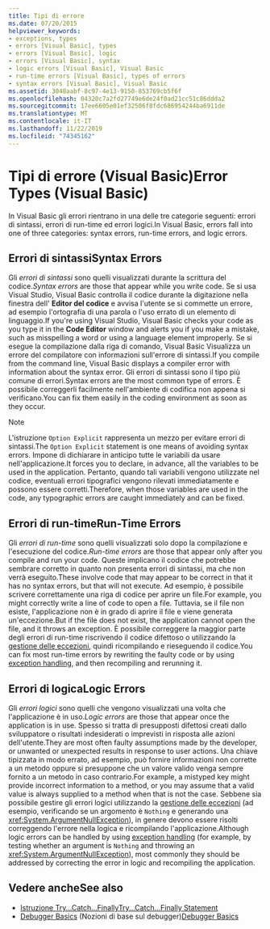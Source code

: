 ```yaml
---
title: Tipi di errore
ms.date: 07/20/2015
helpviewer_keywords:
- exceptions, types
- errors [Visual Basic], types
- errors [Visual Basic], logic
- errors [Visual Basic], syntax
- logic errors [Visual Basic], Visual Basic
- run-time errors [Visual Basic], types of errors
- syntax errors [Visual Basic], Visual Basic
ms.assetid: 3048aabf-8c97-4e13-9150-853769cb5f6f
ms.openlocfilehash: 04320c7a2fd27749e6de24f0ad21cc51c86ddda2
ms.sourcegitcommit: 17ee6605e01ef32506f8fdc686954244ba6911de
ms.translationtype: MT
ms.contentlocale: it-IT
ms.lasthandoff: 11/22/2019
ms.locfileid: "74345162"
---
```

# <a name="error-types-visual-basic"></a><span data-ttu-id="4355f-102">Tipi di errore (Visual Basic)</span><span class="sxs-lookup"><span data-stu-id="4355f-102">Error Types (Visual Basic)</span></span>
<span data-ttu-id="4355f-103">In Visual Basic gli errori rientrano in una delle tre categorie seguenti: errori di sintassi, errori di run-time ed errori logici.</span><span class="sxs-lookup"><span data-stu-id="4355f-103">In Visual Basic, errors fall into one of three categories: syntax errors, run-time errors, and logic errors.</span></span>

## <a name="syntax-errors"></a><span data-ttu-id="4355f-104">Errori di sintassi</span><span class="sxs-lookup"><span data-stu-id="4355f-104">Syntax Errors</span></span>
 <span data-ttu-id="4355f-105">Gli *errori di sintassi* sono quelli visualizzati durante la scrittura del codice.</span><span class="sxs-lookup"><span data-stu-id="4355f-105">*Syntax errors* are those that appear while you write code.</span></span> <span data-ttu-id="4355f-106">Se si usa Visual Studio, Visual Basic controlla il codice durante la digitazione nella finestra dell' **Editor del codice** e avvisa l'utente se si commette un errore, ad esempio l'ortografia di una parola o l'uso errato di un elemento di linguaggio.</span><span class="sxs-lookup"><span data-stu-id="4355f-106">If you're using Visual Studio, Visual Basic checks your code as you type it in the **Code Editor** window and alerts you if you make a mistake, such as misspelling a word or using a language element improperly.</span></span> <span data-ttu-id="4355f-107">Se si esegue la compilazione dalla riga di comando, Visual Basic Visualizza un errore del compilatore con informazioni sull'errore di sintassi.</span><span class="sxs-lookup"><span data-stu-id="4355f-107">If you compile from the command line, Visual Basic displays a compiler error with information about the syntax error.</span></span> <span data-ttu-id="4355f-108">Gli errori di sintassi sono il tipo più comune di errori.</span><span class="sxs-lookup"><span data-stu-id="4355f-108">Syntax errors are the most common type of errors.</span></span> <span data-ttu-id="4355f-109">È possibile correggerli facilmente nell'ambiente di codifica non appena si verificano.</span><span class="sxs-lookup"><span data-stu-id="4355f-109">You can fix them easily in the coding environment as soon as they occur.</span></span>

> [!NOTE]
> <span data-ttu-id="4355f-110">L'istruzione `Option Explicit` rappresenta un mezzo per evitare errori di sintassi.</span><span class="sxs-lookup"><span data-stu-id="4355f-110">The `Option Explicit` statement is one means of avoiding syntax errors.</span></span> <span data-ttu-id="4355f-111">Impone di dichiarare in anticipo tutte le variabili da usare nell'applicazione.</span><span class="sxs-lookup"><span data-stu-id="4355f-111">It forces you to declare, in advance, all the variables to be used in the application.</span></span> <span data-ttu-id="4355f-112">Pertanto, quando tali variabili vengono utilizzate nel codice, eventuali errori tipografici vengono rilevati immediatamente e possono essere corretti.</span><span class="sxs-lookup"><span data-stu-id="4355f-112">Therefore, when those variables are used in the code, any typographic errors are caught immediately and can be fixed.</span></span>

## <a name="run-time-errors"></a><span data-ttu-id="4355f-113">Errori di run-time</span><span class="sxs-lookup"><span data-stu-id="4355f-113">Run-Time Errors</span></span>
 <span data-ttu-id="4355f-114">Gli *errori di run-time* sono quelli visualizzati solo dopo la compilazione e l'esecuzione del codice.</span><span class="sxs-lookup"><span data-stu-id="4355f-114">*Run-time errors* are those that appear only after you compile and run your code.</span></span> <span data-ttu-id="4355f-115">Queste implicano il codice che potrebbe sembrare corretto in quanto non presenta errori di sintassi, ma che non verrà eseguito.</span><span class="sxs-lookup"><span data-stu-id="4355f-115">These involve code that may appear to be correct in that it has no syntax errors, but that will not execute.</span></span> <span data-ttu-id="4355f-116">Ad esempio, è possibile scrivere correttamente una riga di codice per aprire un file.</span><span class="sxs-lookup"><span data-stu-id="4355f-116">For example, you might correctly write a line of code to open a file.</span></span> <span data-ttu-id="4355f-117">Tuttavia, se il file non esiste, l'applicazione non è in grado di aprire il file e viene generata un'eccezione.</span><span class="sxs-lookup"><span data-stu-id="4355f-117">But if the file does not exist, the application cannot open the file, and it throws an exception.</span></span> <span data-ttu-id="4355f-118">È possibile correggere la maggior parte degli errori di run-time riscrivendo il codice difettoso o utilizzando la [gestione delle eccezioni](../../language-reference/statements/try-catch-finally-statement.md), quindi ricompilando e rieseguendo il codice.</span><span class="sxs-lookup"><span data-stu-id="4355f-118">You can fix most run-time errors by rewriting the faulty code or by using [exception handling](../../language-reference/statements/try-catch-finally-statement.md), and then recompiling and rerunning it.</span></span>
  
## <a name="logic-errors"></a><span data-ttu-id="4355f-119">Errori di logica</span><span class="sxs-lookup"><span data-stu-id="4355f-119">Logic Errors</span></span>
 <span data-ttu-id="4355f-120">Gli *errori logici* sono quelli che vengono visualizzati una volta che l'applicazione è in uso.</span><span class="sxs-lookup"><span data-stu-id="4355f-120">*Logic errors* are those that appear once the application is in use.</span></span> <span data-ttu-id="4355f-121">Spesso si tratta di presupposti difettosi creati dallo sviluppatore o risultati indesiderati o imprevisti in risposta alle azioni dell'utente.</span><span class="sxs-lookup"><span data-stu-id="4355f-121">They are most often faulty assumptions made by the developer, or unwanted or unexpected results in response to user actions.</span></span> <span data-ttu-id="4355f-122">Una chiave tipizzata in modo errato, ad esempio, può fornire informazioni non corrette a un metodo oppure si presuppone che un valore valido venga sempre fornito a un metodo in caso contrario.</span><span class="sxs-lookup"><span data-stu-id="4355f-122">For example, a mistyped key might provide incorrect information to a method, or you may assume that a valid value is always supplied to a method when that is not the case.</span></span> <span data-ttu-id="4355f-123">Sebbene sia possibile gestire gli errori logici utilizzando la [gestione delle eccezioni](../../language-reference/statements/try-catch-finally-statement.md) (ad esempio, verificando se un argomento è `Nothing` e generando una <xref:System.ArgumentNullException>), in genere devono essere risolti correggendo l'errore nella logica e ricompilando l'applicazione.</span><span class="sxs-lookup"><span data-stu-id="4355f-123">Although logic errors can be handled by using [exception handling](../../language-reference/statements/try-catch-finally-statement.md) (for example, by testing whether an argument is `Nothing` and throwing an <xref:System.ArgumentNullException>), most commonly they should be addressed by correcting the error in logic and recompiling the application.</span></span>

## <a name="see-also"></a><span data-ttu-id="4355f-124">Vedere anche</span><span class="sxs-lookup"><span data-stu-id="4355f-124">See also</span></span>

- [<span data-ttu-id="4355f-125">Istruzione Try...Catch...Finally</span><span class="sxs-lookup"><span data-stu-id="4355f-125">Try...Catch...Finally Statement</span></span>](../../../visual-basic/language-reference/statements/try-catch-finally-statement.md)
- <span data-ttu-id="4355f-126">[Debugger Basics](/visualstudio/debugger/debugger-feature-tour) (Nozioni di base sul debugger)</span><span class="sxs-lookup"><span data-stu-id="4355f-126">[Debugger Basics](/visualstudio/debugger/debugger-feature-tour)</span></span>
